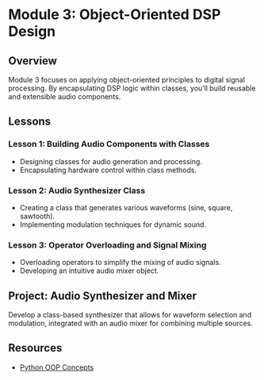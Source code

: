 # Module 3: Object-Oriented DSP Design

## Overview
Module 3 focuses on applying object-oriented principles to digital signal processing. By encapsulating DSP logic within classes, you’ll build reusable and extensible audio components.

## Lessons

### Lesson 1: Building Audio Components with Classes
- Designing classes for audio generation and processing.
- Encapsulating hardware control within class methods.

### Lesson 2: Audio Synthesizer Class
- Creating a class that generates various waveforms (sine, square, sawtooth).
- Implementing modulation techniques for dynamic sound.

### Lesson 3: Operator Overloading and Signal Mixing
- Overloading operators to simplify the mixing of audio signals.
- Developing an intuitive audio mixer object.

## Project: Audio Synthesizer and Mixer
Develop a class-based synthesizer that allows for waveform selection and modulation, integrated with an audio mixer for combining multiple sources.

## Resources
- [Python OOP Concepts](https://docs.python.org/3/tutorial/classes.html)
